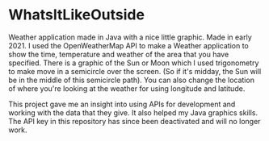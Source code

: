 # WhatsItLikeOutside
Weather application made in Java with a nice little graphic. Made in early 2021.
I used the OpenWeatherMap API to make a Weather application to show the time, temperature
and weather of the area that you have specified. There is a graphic of the Sun or Moon
which I used trigonometry to make move in a semicircle over the screen. (So if it's
midday, the Sun will be in the middle of this semicircle path). You can also change
the location of where you're looking at the weather for using longitude and latitude.

This project gave me an insight into using APIs for development and working with the
data that they give. It also helped my Java graphics skills. The API key in this repository
has since been deactivated and will no longer work.
